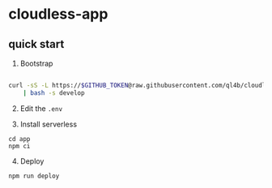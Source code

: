 # cloudless-app

## quick start 

1. Bootstrap

```bash

curl -sS -L https://$GITHUB_TOKEN@raw.githubusercontent.com/ql4b/cloudless-app/refs/heads/develop/bootstrap \
    | bash -s develop

```

2. Edit the `.env`

3. Install serverless

```
cd app
npm ci
```

4. Deploy 

```
npm run deploy 
```



